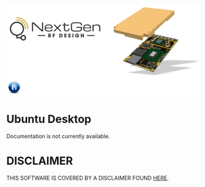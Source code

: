 [![logo](../BytePipe_Logo.png)](../../README.md)

# Ubuntu Desktop

Documentation is not currently available.

# DISCLAIMER

THIS SOFTWARE IS COVERED BY A DISCLAIMER FOUND [HERE](../../DISCLAIMER.md).
